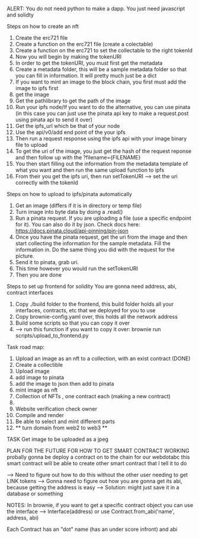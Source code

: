 ALERT: You do not need python to make a dapp. You just need javascript and solidty



Steps on how to create an nft
1. Create the erc721 file
2. Create a function on the erc721 file (create a colectable)
3. Create a function on the erc721 to set the collectable to the right tokenId
4. Now you will begin by making the tokenURI
5. In order to get the tokenURI, you must first get the metadata
6. Create a metadata folder, this will be a sample metadata folder so that you can fill in information. It will pretty much just be a dict
7. If you want to mint an image to the block chain, you first must add the image to ipfs first
8. get the image
9. Get the pathlibrary to get the path of the image
10. Run your ipfs node/If you want to do the alternative, you can use pinata (in this case you can just use the pinata api key to make a request.post using pinata api to send it over)
11. Get the ipfs_url which be that of your node
12. Use the api/v0/add end point of the your ipfs
13. Then run a request response using the ipfs api with your image binary file to upload
14. To get the uri of the image, you just get the hash of the request reponse and then follow up with the ?filename={FILENAME}
15. You then start filling out the information from the metadata template of what you want and then run the same upload function to ipfs
16. From their you get the ipfs uri, then run setTokenURI --> set the uri correctly with the tokenId



Steps on how to upload to ipfs/pinata automatically
1. Get an image (differs if it is in directory or temp file)
2. Turn image into byte data by doing a .read()
3. Run a pinata request. If you are uploading a file (use a specific endpoint for it). You can also do it by json. Check docs here: https://docs.pinata.cloud/api-pinning/pin-json
4. Once you have the pinata request, get the uri from the image and then start collecting the information for the sample metadata. Fill the information in. Do the same thing you did with the request for the picture.
5. Send it to pinata, grab uri.
6. This time however you would run the setTokenURI
7. Then you are done


Steps to set up frontend for solidity
You are gonna need address, abi, contract interfaces
1. Copy ./build folder to the frontend, this build folder holds all your interfaces, contracts, etc that we deployed for you to use
2. Copy brownie-config.yaml over, this holds all the network address
3. Build some scripts so that you can copy it over
4. --> run this function if you want to copy it over: brownie run scripts/upload_to_frontend.py


Task road map:
1. Upload an image as an nft to a collection, with an exist contract (DONE)
  1. Create a collectible
  2. Upload image
  3. add image to pinata
  4. add the image to json then add to pinata
  5. mint image as nft
2. Collection of NFTs , one contract each (making a new contract)
  1.
3. Website verification check owner
4. Compile and render
5. Be able to select and mint different parts
6. ** turn domain from web2 to web3 **


TASK
Get image to be uploaded as a jpeg





PLAN FOR THE FUTURE FOR HOW TO GET SMART CONTRACT WORKING
probally gonna be deploy a contract on to the chain for our webdotabc
this smart contract will be able to create other smart contract that I tell it to do

--> Need to figure out how to do this without the other user needing to get LINK tokens
--> Gonna need to figure out how you are gonna get its abi, because getting the address is easy
--> Solution: might just save it in a database or something




NOTES:
In brownie, if you want to get a specific contract object you can use the interface --> Interface(address) or use
Contract.from_abi('name', address, abi)

Each Contract has an "dot" name (has an under score infront) and abi 
